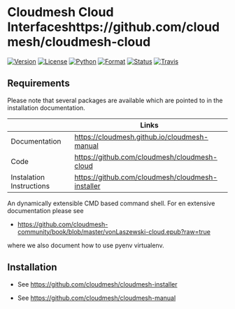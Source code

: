 # Cloudmesh Cloud Interfaceshttps://github.com/cloudmesh/cloudmesh-cloud

[![Version](https://img.shields.io/pypi/v/cloudmesh--cloud.svg)](https://pypi.python.org/pypi/cloudmesh--cloud)
[![License](https://img.shields.io/badge/License-Apache%202.0-blue.svg)](https://github.com/cloudmesh/cloudmesh--cloud/blob/master/LICENSE)
[![Python](https://img.shields.io/pypi/pyversions/cloudmesh--cloud.svg)](https://pypi.python.org/pypi/cloudmesh--cloud)
[![Format](https://img.shields.io/pypi/format/cloudmesh--cloud.svg)](https://pypi.python.org/pypi/cloudmesh--cloud)
[![Status](https://img.shields.io/pypi/status/cloudmesh--cloud.svg)](https://pypi.python.org/pypi/cloudmesh--cloud)
[![Travis](https://travis-ci.com/cloudmesh/cloudmesh--cloud.svg?branch=master)](https://travis-ci.com/cloudmesh/cloudmesh-cloud)


## Requirements

Please note that several packages are available which are pointed to
in the installation documentation.

|                          | Links                                              |
|--------------------------|----------------------------------------------------|
| Documentation            | <https://cloudmesh.github.io/cloudmesh-manual>     |
| Code                     | <https://github.com/cloudmesh/cloudmesh-cloud>     |
| Instalation Instructions | <https://github.com/cloudmesh/cloudmesh-installer> |

An dynamically extensible CMD based command shell. For en extensive
documentation please see

* <https://github.com/cloudmesh-community/book/blob/master/vonLaszewski-cloud.epub?raw=true>

where we also document how to use pyenv virtualenv.


## Installation

* See <https://github.com/cloudmesh/cloudmesh-installer>

* See <https://github.com/cloudmesh/cloudmesh-manual>

